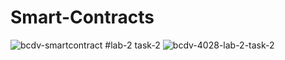 # Smart-Contracts

![bcdv-smartcontract](https://github.com/mahi778/Smart-Contracts/assets/89844272/856955ed-c4d3-4665-8c5c-7ab78788d66f)
#lab-2 task-2
![bcdv-4028-lab-2-task-2](https://github.com/mahi778/Smart-Contracts/assets/89844272/40bfc359-47d5-4b53-bb66-2e2900d90fb1)
